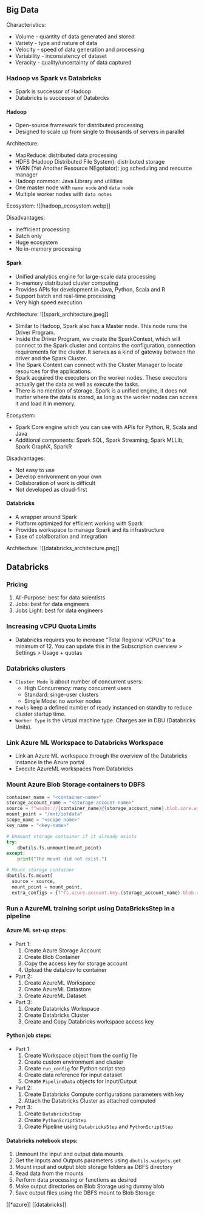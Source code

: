 ## Big Data

Characteristics:
- Volume - quantity of data generated and stored
- Variety - type and nature of data
- Velocity - speed of data generation and processing
- Variability - inconsistency of dataset
- Veracity - quality/uncertainty of data captured

### Hadoop vs Spark vs Databricks

- Spark is successor of Hadoop
- Databricks is successor of Databrcks

#### Hadoop

- Open-source framework for distributed processing
- Designed to scale up from single to thousands of servers in parallel

Architecture:
- MapReduce: distributed data processing
- HDFS (Hadoop Distributed File System): distributed storage
- YARN (Yet Another Resource NEgotiator): jog scheduling and resource manager
- Hadoop common: Java Library and utilities
- One master node with `name node` and `data node`
- Multiple worker nodes with `data notes`

Ecosystem:
![[hadoop_ecosystem.webp]]

Disadvantages:
- Inefficient processing
- Batch only
- Huge ecosystem
- No in-memory processing

#### Spark

- Unified analytics engine for large-scale data processing
- In-memory distributed cluster computing
- Provides APIs for development in Java, Python, Scala and R
- Support batch and real-time processing
- Very high speed execution

Architecture:
![[spark_architecture.jpeg]]
- Similar to Hadoop, Spark also has a Master node. This node runs the Driver Program.
- Inside the Driver Program, we create the SparkContext, which will connect to the Spark cluster and contains the configuration, connection requirements for the cluster. It serves as a kind of gateway between the driver and the Spark Cluster.
- The Spark Context can connect with the Cluster Manager to locate resources for the applications.
- Spark acquired the executers on the worker nodes. These executors actually get the data as well as execute the tasks.
- There is no mention of storage. Spark is a unified engine, it does not matter where the data is stored, as long as the worker nodes can access it and load it in memory. 

Ecosystem:
- Spark Core engine which you can use with APIs for Python, R, Scala and Java
- Additional components: Spark SQL, Spark Streaming, Spark MLLib, Spark GraphX, SparkR

Disadvantages:
- Not easy to use
- Develop enrivonment on your own
- Collaboration of work is difficult
- Not developed as cloud-first

#### Databricks

- A wrapper around Spark
- Platform optimized for efficient working with Spark
- Provides workspace to manage Spark and its infrastructure
- Ease of colalboration and integration

Architecture:
![[databricks_architecture.png]]

## Databricks

### Pricing
1. All-Purpose: best for data scientists
2. Jobs: best for data engineers
3. Jobs Light: best for data engineers

### Increasing vCPU Quota Limits
- Databricks requires you to increase "Total Regional vCPUs" to a minimum of 12. You can update this in the Subscription overview > Settings > Usage + quotas

### Databricks clusters
- `Cluster Mode` is about number of concurrent users:
	- High Concurrency: many concurrent users
	- Standard: singe-user clusters
	- Single Mode: no worker nodes
- `Pools` keep a defined number of ready instanced on standby to reduce cluster startup time.
- `Worker Type` is the virtual machine type. Charges are in DBU (Databricks Units).

### Link Azure ML Workspace to Databricks Workspace
- Link an Azure ML workspace through the overview of the Databricks instance in the Azure portal
- Execute AzureML workspaces from Databricks

### Mount Azure Blob Storage containers to DBFS
```python
container_name = "<container-name>"
storage_account_name = "<storage-account-name>"
source = f"wasbs://{container_name}@{storage_account_name}.blob.core.windows.net"
mount_point = "/mnt/iotdata"
scope_name = "<scope-name>"
key_name = "<key-name>"

# Unmount storage container if it already exists
try:
	dbutils.fs.unmount(mount_point)
except:
	print("The mount did not exist.")

# Mount storage container
dbutils.fs.mount(
  source = source,
  mount_point = mount_point,
  extra_configs = {f"fs.azure.account.key.{storage_account_name}.blob.core.windows.net":dbutils.secrets.get(scope = scope_name, key = key_name)})
```

### Run a AzureML training script using DataBricksStep in a pipeline

#### Azure ML set-up steps:
- Part 1:
	1. Create Azure Storage Account
	2. Create Blob Container
	3. Copy the access key for storage account
	4. Upload the data/csv to container
- Part 2:
	1. Create AzureML Workspace
	2. Create AzureML Datastore
	3. Create AzureML Dataset
- Part 3:
	1. Create Databricks Workspace
	2. Create Databricks Cluster
	3. Create and Copy Databricks workspace access key

#### Python job steps:
- Part 1:
	1. Create Workspace object from the config file
	2. Create custom environment and cluster
	3. Create `run_config` for Python script step
	4. Create data reference for input dataset
	5. Create `PipelineData` objects for Input/Output
- Part 2:
	1. Create Databricks Compute configurations parameters with key
	2. Attach the Databricks Cluster as attached computed
- Part 3:
	1. Create `DatabricksStep`
	2. Create `PythonScriptStep`
	3. Create Pipeline using `DatabricksStep` and `PythonScriptStep`

#### Databricks notebook steps:
1. Unmount the input and output data mounts
2. Get the Inputs and Outputs parameters using `dbutils.widgets.get`
3. Mount input and output blob storage folders as DBFS directory
5. Read data from the mounts
6. Perform data processing or functions as desired
7. Make output directories on Blob Storage using dummy blob
8. Save output files using the DBFS mount to Blob Storage

[[*azure]] [[databricks]]